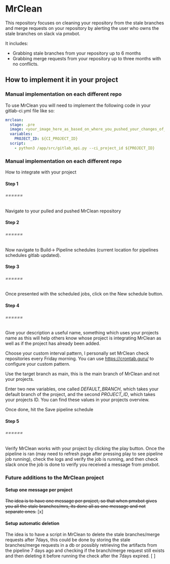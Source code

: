 # MrClean

This repository focuses on cleaning your repository from the stale branches and merge requests on your repository by 
alerting the user who owns the stale branches on slack via pmxbot.

It includes: 

- Grabbing stale branches from your repository up to 6 months
- Grabbing merge requests from your repository up to three months with no conflicts.


## How to implement it in your project

### Manual implementation on each different repo

To use MrClean you will need to implement the following code in your gitlab-ci.yml file like so:

``` yml
mrclean:
  stage: .pre
  image: <your_image_here_as_based_on_where_you_pushed_your_changes_of_mrclean>
  variables:
    PROJECT_ID: ${CI_PROJECT_ID}
  script:
    - python3 /app/src/gitlab_api.py --ci_project_id ${PROJECT_ID}
```

### Manual implementation on each different repo

How to integrate with your project

#### Step 1
###### ======

Navigate to your pulled and pushed MrClean repository

#### Step 2
###### ======

Now navigate to Build→ Pipeline schedules (current location for pipelines schedules gitlab updated).

#### Step 3
###### ======

Once presented with the scheduled jobs, click on the New schedule button.

#### Step 4
###### ======

Give your description a useful name, something which uses your projects name as this will help others know whose project is integrating MrClean as well as if the project has already been added.

Choose your custom interval pattern, I personally set MrClean check repositories every Friday morning. You can use https://crontab.guru/ to configure your custom pattern.

Use the target branch as main, this is the main branch of MrClean and not your projects.

Enter two new variables, one called *DEFAULT_BRANCH*, which takes your default branch of the project, and the second *PROJECT_ID*, which takes your projects ID. You can find these values in your projects overview.

Once done, hit the Save pipeline schedule

#### Step 5
###### ======

Verify MrClean works with your project by clicking the play button. Once the pipeline is ran (may need to refresh page after pressing play to see pipeline job running), check the logs and verify the job is running, and then check slack once the job is done to verify you received a message from pmxbot.


### Future additions to the MrClean project
#### Setup one message per project

~~The idea is to have one message per project, so that when pmxbot gives you all the stale branches/mrs, its done all as one message and not separate ones.~~ [x]

#### Setup automatic deletion

The idea is to have a script in MrClean to delete the stale branches/merge requests after 7days, this could be done by storing the stale branches/merge requests in a db or possibly retrieving the artifacts from the pipeline 7 days ago and checking if the branch/merge request still exists and then deleting it before running the check after the 7days expired. [ ]